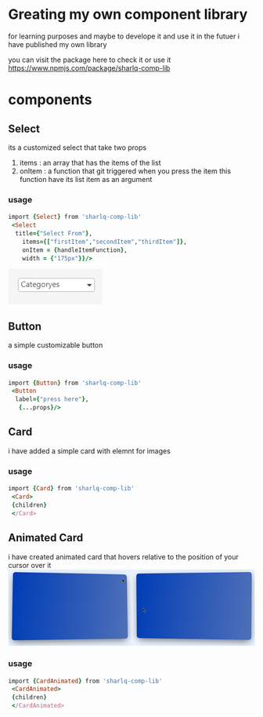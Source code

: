 # Greating my own component library
  
  for learning purposes and maybe to develope it and use it in the futuer i have published my own library  
  
  you can visit the package here to check it or use it  
  https://www.npmjs.com/package/sharlq-comp-lib  

# components
## Select
its a customized  select that take two props  
1. items : an array that has the items of the list
1. onItem : a function that git triggered when you press the item this function have its list item as an argument

### usage
```ruby
import {Select} from 'sharlq-comp-lib'
 <Select
  title={"Select From"},
    items={["firstItem","secondItem","thirdItem"]},
    onItem = {handleItemFunction},
    width = {"175px"}}/>

```

  ![Alt text](./resources/Select.JPG)

## Button
a simple customizable button
  
  ### usage
```ruby
import {Button} from 'sharlq-comp-lib'
 <Button
  label={"press here"},
   {...props}/>

```
## Card
i have added a simple card with elemnt for images

  ### usage
```ruby
import {Card} from 'sharlq-comp-lib'
 <Card>
 {children}
 </Card>

```

## Animated Card

i have created animated card that hovers relative to the position of your cursor over it
![Animated Card](./resources/cardAnimated.jpg)


### usage
```ruby
import {CardAnimated} from 'sharlq-comp-lib'
 <CardAnimated>
 {children}
 </CardAnimated>

```
